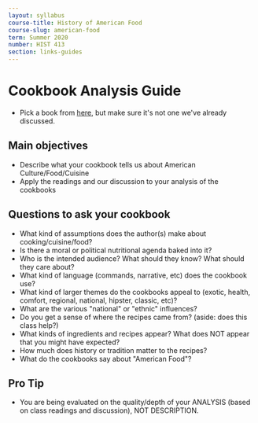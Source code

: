 ```yaml
---
layout: syllabus
course-title: History of American Food
course-slug: american-food
term: Summer 2020
number: HIST 413
section: links-guides
---
```


# Cookbook Analysis Guide
- Pick a book from [here](https://babel.hathitrust.org/cgi/mb?c=1934413200;a=listis;sort=date_a;sz=100), but make sure it's not one we've already discussed.


## Main objectives
- Describe what your cookbook tells us about American Culture/Food/Cuisine
- Apply the readings and our discussion to your analysis of the cookbooks

## Questions to ask your cookbook
  - What kind of assumptions does the author(s) make about cooking/cuisine/food?
  - Is there a moral or political nutritional agenda baked into it?
  - Who is the intended audience? What should they know? What should they care about?
  - What kind of language (commands, narrative, etc) does the cookbook use?
  - What kind of larger themes do the cookbooks appeal to (exotic, health, comfort, regional, national, hipster, classic, etc)?
  - What are the various "national" or "ethnic" influences?
  - Do you get a sense of where the recipes came from? (aside: does this class help?)
  - What kinds of ingredients and recipes appear? What does NOT appear that you might have expected?
  - How much does history or tradition matter to the recipes?
  - What do the cookbooks say about "American Food"?

## Pro Tip
  - You are being evaluated on the quality/depth of your ANALYSIS (based on class readings and discussion), NOT DESCRIPTION.
